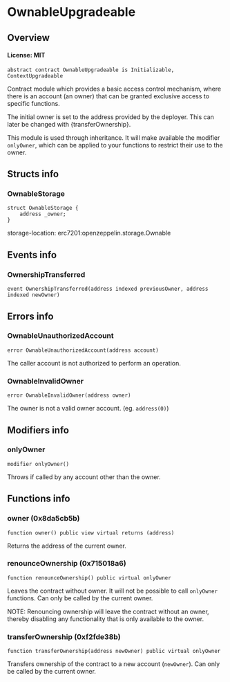 # OwnableUpgradeable

## Overview

#### License: MIT

```solidity
abstract contract OwnableUpgradeable is Initializable, ContextUpgradeable
```

Contract module which provides a basic access control mechanism, where
there is an account (an owner) that can be granted exclusive access to
specific functions.

The initial owner is set to the address provided by the deployer. This can
later be changed with {transferOwnership}.

This module is used through inheritance. It will make available the modifier
`onlyOwner`, which can be applied to your functions to restrict their use to
the owner.
## Structs info

### OwnableStorage

```solidity
struct OwnableStorage {
	address _owner;
}
```

storage-location: erc7201:openzeppelin.storage.Ownable
## Events info

### OwnershipTransferred

```solidity
event OwnershipTransferred(address indexed previousOwner, address indexed newOwner)
```


## Errors info

### OwnableUnauthorizedAccount

```solidity
error OwnableUnauthorizedAccount(address account)
```

The caller account is not authorized to perform an operation.
### OwnableInvalidOwner

```solidity
error OwnableInvalidOwner(address owner)
```

The owner is not a valid owner account. (eg. `address(0)`)
## Modifiers info

### onlyOwner

```solidity
modifier onlyOwner()
```

Throws if called by any account other than the owner.
## Functions info

### owner (0x8da5cb5b)

```solidity
function owner() public view virtual returns (address)
```

Returns the address of the current owner.
### renounceOwnership (0x715018a6)

```solidity
function renounceOwnership() public virtual onlyOwner
```

Leaves the contract without owner. It will not be possible to call
`onlyOwner` functions. Can only be called by the current owner.

NOTE: Renouncing ownership will leave the contract without an owner,
thereby disabling any functionality that is only available to the owner.
### transferOwnership (0xf2fde38b)

```solidity
function transferOwnership(address newOwner) public virtual onlyOwner
```

Transfers ownership of the contract to a new account (`newOwner`).
Can only be called by the current owner.